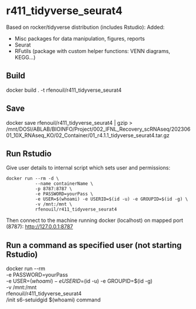 
# r411_tidyverse_seurat4

Based on rocker/tidyverse distribution (includes Rstudio): 
Added:
 - Misc packages for data manipulation, figures, reports
 - Seurat
 - RFutils (package with custom helper functions: VENN diagrams, KEGG...)



## Build

docker build . -t rfenouil/r411_tidyverse_seurat4



## Save

docker save rfenouil/r411_tidyverse_seurat4 | gzip > /mnt/DOSI/ABLAB/BIOINFO/Project/002_IFNL_Recovery_scRNAseq/20230601_10X_RNAseq_KO/02_Container/01_r4.1.1_tidyverse_seurat4.tar.gz



## Run Rstudio

Give user details to internal script which sets user and permissions:

```
docker run --rm -d \
           --name containerName \
           -p 8787:8787 \
           -e PASSWORD=yourPass \
           -e USER=$(whoami) -e USERID=$(id -u) -e GROUPID=$(id -g) \
           -v /mnt:/mnt \
           rfenouil/r411_tidyverse_seurat4
```

Then connect to the machine running docker (localhost) on mapped port (8787):
http://127.0.0.1:8787



## Run a command as specified user (not starting Rstudio)

docker run --rm \
           -e PASSWORD=yourPass \
           -e USER=$(whoami) -e USERID=$(id -u) -e GROUPID=$(id -g) \
           -v /mnt:/mnt \
           rfenouil/r411_tidyverse_seurat4 \
           /init s6-setuidgid $(whoami) command

